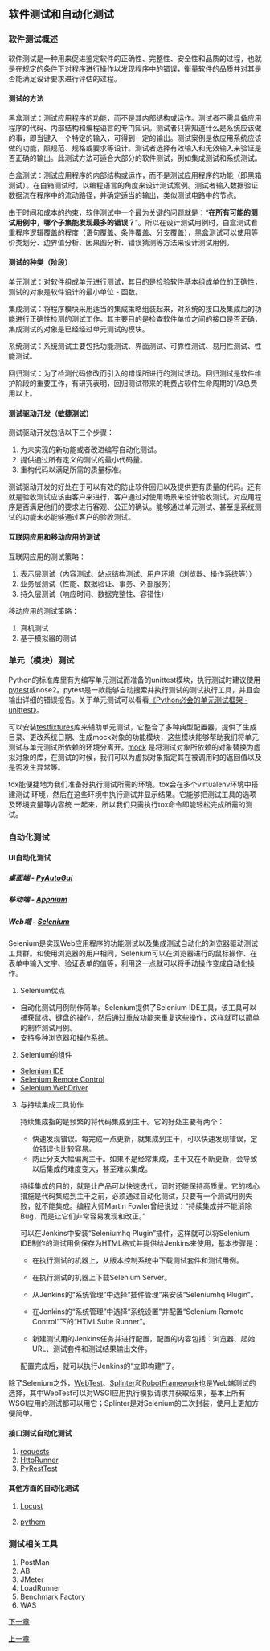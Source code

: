 ##  软件测试和自动化测试

### 软件测试概述

软件测试是一种用来促进鉴定软件的正确性、完整性、安全性和品质的过程，也就是在规定的条件下对程序进行操作以发现程序中的错误，衡量软件的品质并对其是否能满足设计要求进行评估的过程。

#### 测试的方法

黑盒测试：测试应用程序的功能，而不是其内部结构或运作。测试者不需具备应用程序的代码、内部结构和编程语言的专门知识。测试者只需知道什么是系统应该做的事，即当键入一个特定的输入，可得到一定的输出。测试案例是依应用系统应该做的功能，照规范、规格或要求等设计。测试者选择有效输入和无效输入来验证是否正确的输出。此测试方法可适合大部分的软件测试，例如集成测试和系统测试。

白盒测试：测试应用程序的内部结构或运作，而不是测试应用程序的功能（即黑箱测试）。在白箱测试时，以编程语言的角度来设计测试案例。测试者输入数据验证数据流在程序中的流动路径，并确定适当的输出，类似测试电路中的节点。

由于时间和成本的约束，软件测试中一个最为关键的问题就是：“**在所有可能的测试用例中，哪个子集能发现最多的错误？**”。所以在设计测试用例时，白盒测试看重程序逻辑覆盖的程度（语句覆盖、条件覆盖、分支覆盖），黑盒测试可以使用等价类划分、边界值分析、因果图分析、错误猜测等方法来设计测试用例。

#### 测试的种类（阶段）

单元测试：对软件组成单元进行测试，其目的是检验软件基本组成单位的正确性，测试的对象是软件设计的最小单位 - 函数。

集成测试：将程序模块采用适当的集成策略组装起来，对系统的接口及集成后的功能进行正确性检测的测试工作。其主要目的是检查软件单位之间的接口是否正确，集成测试的对象是已经经过单元测试的模块。

系统测试：系统测试主要包括功能测试、界面测试、可靠性测试、易用性测试、性能测试。 

回归测试：为了检测代码修改而引入的错误所进行的测试活动。回归测试是软件维护阶段的重要工作，有研究表明，回归测试带来的耗费占软件生命周期的1/3总费用以上。

#### 测试驱动开发（敏捷测试）

测试驱动开发包括以下三个步骤：

1. 为未实现的新功能或者改进编写自动化测试。
2. 提供通过所有定义的测试的最小代码量。
3. 重构代码以满足所需的质量标准。

测试驱动开发的好处在于可以有效的防止软件回归以及提供更有质量的代码。还有就是验收测试应该由客户来进行，客户通过对使用场景来设计验收测试，对应用程序是否满足他们的要求进行客观、公正的确认。能够通过单元测试、甚至是系统测试的功能未必能够通过客户的验收测试。

#### 互联网应用和移动应用的测试

互联网应用的测试策略：

1. 表示层测试（内容测试、站点结构测试、用户环境（浏览器、操作系统等））
2. 业务层测试（性能、数据验证、事务、外部服务）
3. 持久层测试（响应时间、数据完整性、容错性）

移动应用的测试策略：

1. 真机测试
2. 基于模拟器的测试

### 单元（模块）测试

Python的标准库里有为编写单元测试而准备的unittest模块，执行测试时建议使用[pytest](https://docs.pytest.org/en/latest/)或nose2。pytest是一款能够自动搜索并执行测试的测试执行工具，并且会输出详细的错误报告。关于单元测试可以看看[《Python必会的单元测试框架 - unittest》](https://blog.csdn.net/huilan_same/article/details/52944782)。



可以安装[testfixtures](https://pypi.org/project/testfixtures/)库来辅助单元测试，它整合了多种典型配置器，提供了生成目录、更改系统日期、生成mock对象的功能模块，这些模块能够帮助我们将单元测试与单元测试所依赖的环境分离开。[mock](https://pypi.org/project/mock/) 是将测试对象所依赖的对象替换为虚拟对象的库，在测试的时候，我们可以为虚拟对象指定其在被调用时的返回值以及是否发生异常等。

tox能便捷地为我们准备好执行测试所需的环境。tox会在多个virtualenv环境中搭建测试 环境，然后在这些环境中执行测试并显示结果。它能够把测试工具的选项及环境变量等内容统 一起来，所以我们只需执行tox命令即能轻松完成所需的测试。 

### 自动化测试

#### UI自动化测试

##### 桌面端 - [PyAutoGui](<https://pyautogui.readthedocs.io/en/latest/>)



##### 移动端 - [Appnium](<http://appium.io/>)



##### Web端 - [Selenium](<https://docs.seleniumhq.org/>)

Selenium是实现Web应用程序的功能测试以及集成测试自动化的浏览器驱动测试工具群。和使用浏览器的用户相同，Selenium可以在浏览器进行的鼠标操作、在表单中输入文字、验证表单的值等，利用这一点就可以将手动操作变成自动化操作。

1. Selenium优点

  - 自动化测试用例制作简单。Selenium提供了Selenium IDE工具，该工具可以捕获鼠标、键盘的操作，然后通过重放功能来重复这些操作，这样就可以简单的制作测试用例。
  - 支持多种浏览器和操作系统。

2. Selenium的组件

  - [Selenium IDE](https://www.seleniumhq.org/projects/ide/)
  - [Selenium Remote Control](https://www.seleniumhq.org/projects/remote-control/)
  - [Selenium WebDriver](https://www.seleniumhq.org/projects/webdriver/)

3. 与持续集成工具协作

   持续集成指的是频繁的将代码集成到主干。它的好处主要有两个：

   - 快速发现错误。每完成一点更新，就集成到主干，可以快速发现错误，定位错误也比较容易。
   - 防止分支大幅偏离主干。如果不是经常集成，主干又在不断更新，会导致以后集成的难度变大，甚至难以集成。

   持续集成的目的，就是让产品可以快速迭代，同时还能保持高质量。它的核心措施是代码集成到主干之前，必须通过自动化测试，只要有一个测试用例失败，就不能集成。编程大师Martin Fowler曾经说过：“持续集成并不能消除Bug，而是让它们非常容易发现和改正。”

   可以在Jenkins中安装“Seleniumhq Plugin”插件，这样就可以将Selenium IDE制作的测试用例保存为HTML格式并提供给Jenkins来使用，基本步骤是：

   - 在执行测试的机器上，从版本控制系统中下载测试套件和测试用例。

   - 在执行测试的机器上下载Selenium Server。

   - 从Jenkins的“系统管理”中选择“插件管理”来安装“Seleniumhq Plugin”。

   - 在Jenkins的“系统管理”中选择“系统设置”并配置“Selenium Remote Control”下的“HTMLSuite Runner”。

   - 新建测试用的Jenkins任务并进行配置，配置的内容包括：浏览器、起始URL、测试套件和测试结果输出文件。

   配置完成后，就可以执行Jenkins的“立即构建”了。  

除了Selenium之外，[WebTest](https://pypi.org/project/WebTest/)、[Splinter](<https://splinter.readthedocs.io/en/latest/>)和[RobotFramework](<https://robotframework.org/>)也是Web端测试的选择，其中WebTest可以对WSGI应用执行模拟请求并获取结果，基本上所有WSGI应用的测试都可以用它；Splinter是对Selenium的二次封装，使用上更加方便简单。

#### 接口测试自动化测试

1. [requests](<https://cn.python-requests.org/zh_CN/latest/>)
2. [HttpRunner](<https://docs.httprunner.org/>)
3. [PyRestTest](<https://github.com/svanoort/pyresttest>)

#### 其他方面的自动化测试

1. [Locust](<https://www.locust.io/>)

2. [pythem](<https://github.com/m4n3dw0lf/PytheM>)

### 测试相关工具

1. PostMan
2. AB
3. JMeter
4. LoadRunner
5. Benchmark Factory
6. WAS




[下一章](../Day91-100/97.电商网站技术要点剖析.md)

[上一章](../Day91-100/95.使用Django开发商业项目.md)


